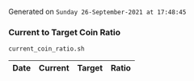 Generated on `Sunday 26-September-2021 at 17:48:45`

### Current to Target Coin Ratio
`current_coin_ratio.sh`

Date|Current|Target|Ratio
---|---|---|---
